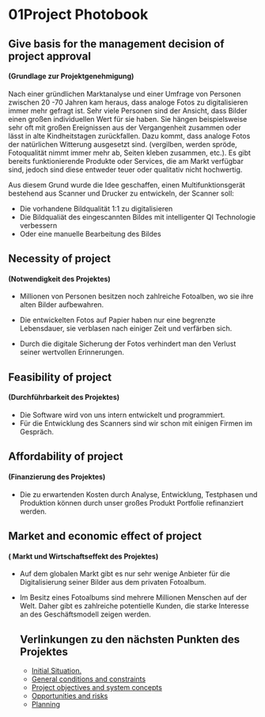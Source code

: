 # 01Project Photobook

## Give basis for the management decision of project approval 
#### (Grundlage zur Projektgenehmigung)

Nach einer gründlichen Marktanalyse und einer Umfrage von Personen 
zwischen 20 -70 Jahren kam heraus, dass analoge Fotos zu digitalisieren
immer mehr gefragt ist. Sehr viele Personen sind der Ansicht, dass Bilder 
einen großen individuellen Wert für sie haben. Sie hängen beispielsweise
sehr oft mit großen Ereignissen aus der Vergangenheit zusammen oder lässt 
in alte Kindheitstagen zurückfallen. 
Dazu kommt, dass analoge Fotos der natürlichen Witterung ausgesetzt sind.
(vergilben, werden spröde, Fotoqualität nimmt immer mehr ab, Seiten kleben zusammen, etc.). 
Es gibt bereits funktionierende Produkte oder Services, die am Markt verfügbar sind, 
jedoch sind diese entweder teuer oder qualitativ nicht hochwertig.


Aus diesem Grund wurde die Idee geschaffen, einen Multifunktionsgerät bestehend aus 
Scanner und Drucker zu entwickeln, der Scanner soll:
- Die vorhandene Bildqualität 1:1 zu digitalisieren
- Die Bildqualiät des eingescannten Bildes mit intelligenter QI Technologie verbessern
- Oder eine manuelle Bearbeitung des Bildes

## Necessity of project
#### (Notwendigkeit des Projektes)
- Millionen von Personen besitzen noch zahlreiche Fotoalben, wo  sie ihre alten Bilder aufbewahren. 

- Die entwickelten Fotos auf Papier haben nur eine begrenzte Lebensdauer, sie verblasen nach einiger Zeit und verfärben sich. 

- Durch die digitale Sicherung der Fotos verhindert man den Verlust seiner wertvollen Erinnerungen. 

## Feasibility of project
#### (Durchführbarkeit des Projektes)
- Die Software wird von uns intern entwickelt und programmiert.
- Für die Entwicklung des Scanners sind wir schon mit einigen Firmen im Gespräch.

## Affordability of project
#### (Finanzierung des Projektes)
- Die zu erwartenden Kosten durch Analyse, Entwicklung, Testphasen und Produktion können durch unser großes Produkt Portfolie refinanziert werden. 

## Market and economic effect of project
#### ( Markt und Wirtschaftseffekt des Projektes)
- Auf dem globalen Markt gibt es nur sehr wenige Anbieter für die Digitalisierung seiner Bilder aus dem privaten Fotoalbum. 

- Im Besitz eines Fotoalbums sind mehrere Millionen Menschen auf der Welt. Daher gibt es zahlreiche potentielle Kunden, die starke Interesse an des Geschäftsmodell zeigen werden.

  
  ## Verlinkungen zu den nächsten Punkten des Projektes
  - [Initial Situation.](https://github.com/palmetspat/project1Syp/blob/main/Initial%20Situation.md)
  - [General conditions and constraints](https://github.com/palmetspat/project1Syp/blob/main/General%20conditions%20and%20constraints.md)
  - [Project objectives and system concepts](https://github.com/palmetspat/project1Syp/blob/main/Project%20objectives%20and%20system%20concepts.md)
  - [Opportunities and risks](https://github.com/palmetspat/project1Syp/blob/main/Opportunities%20and%20risks.md)
  - [Planning](https://github.com/palmetspat/project1Syp/blob/main/Planning.md)

